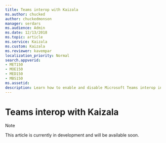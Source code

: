 ```yaml
---
title: Teams interop with Kaizala
ms.author: chucked
author: chuckedmonson
manager: serdars
ms.audience: Admin
ms.date: 12/13/2018
ms.topic: article
ms.service: Kaizala
ms.custom: Kaizala
ms.reviewer: kavempar
localization_priority: Normal
search.appverid:
- MET150
- MOE150
- MED150
- MBS150
ms.assetid: 
description: Learn how to enable and disable Microsoft Teams interop in Kaizala.
---
```


# Teams interop with Kaizala

> [!NOTE]
> This article is currently in development and will be available soon.
